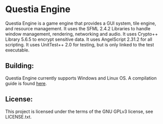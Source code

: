 # Questia Engine

Questia Engine is a game engine that provides a GUI system, tile engine, and resource management. It uses the SFML 2.4.2 Libraries to handle window management, rendering, networking and audio.
It uses Crypto++ Library 5.6.5 to encrypt sensitive data. It uses AngelScript 2.31.2 for all scripting. It uses UnitTest++ 2.0 for testing, but is only linked to the test executable.

Building:
----------------
Questia Engine currently supports Windows and Linux OS. A compilation guide is found [here](https://github.com/SquireGames/Questia-Engine/wiki/Compling-guide).


License:
----------------
This project is licensed under the terms of the GNU GPLv3 license, see LICENSE.txt.
